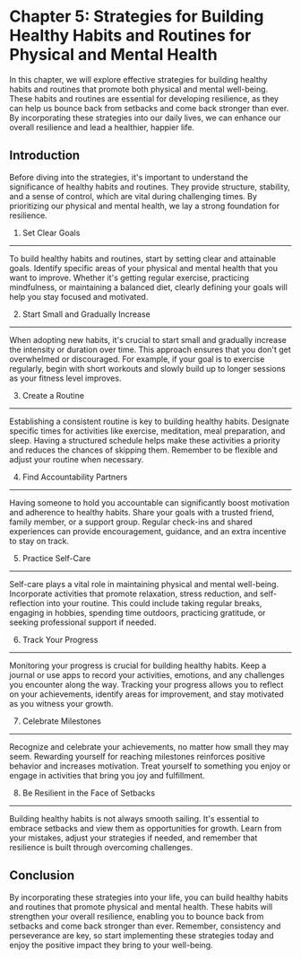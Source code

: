 Chapter 5: Strategies for Building Healthy Habits and Routines for Physical and Mental Health
=============================================================================================

In this chapter, we will explore effective strategies for building healthy habits and routines that promote both physical and mental well-being. These habits and routines are essential for developing resilience, as they can help us bounce back from setbacks and come back stronger than ever. By incorporating these strategies into our daily lives, we can enhance our overall resilience and lead a healthier, happier life.

Introduction
------------

Before diving into the strategies, it's important to understand the significance of healthy habits and routines. They provide structure, stability, and a sense of control, which are vital during challenging times. By prioritizing our physical and mental health, we lay a strong foundation for resilience.

1. Set Clear Goals
------------------

To build healthy habits and routines, start by setting clear and attainable goals. Identify specific areas of your physical and mental health that you want to improve. Whether it's getting regular exercise, practicing mindfulness, or maintaining a balanced diet, clearly defining your goals will help you stay focused and motivated.

2. Start Small and Gradually Increase
-------------------------------------

When adopting new habits, it's crucial to start small and gradually increase the intensity or duration over time. This approach ensures that you don't get overwhelmed or discouraged. For example, if your goal is to exercise regularly, begin with short workouts and slowly build up to longer sessions as your fitness level improves.

3. Create a Routine
-------------------

Establishing a consistent routine is key to building healthy habits. Designate specific times for activities like exercise, meditation, meal preparation, and sleep. Having a structured schedule helps make these activities a priority and reduces the chances of skipping them. Remember to be flexible and adjust your routine when necessary.

4. Find Accountability Partners
-------------------------------

Having someone to hold you accountable can significantly boost motivation and adherence to healthy habits. Share your goals with a trusted friend, family member, or a support group. Regular check-ins and shared experiences can provide encouragement, guidance, and an extra incentive to stay on track.

5. Practice Self-Care
---------------------

Self-care plays a vital role in maintaining physical and mental well-being. Incorporate activities that promote relaxation, stress reduction, and self-reflection into your routine. This could include taking regular breaks, engaging in hobbies, spending time outdoors, practicing gratitude, or seeking professional support if needed.

6. Track Your Progress
----------------------

Monitoring your progress is crucial for building healthy habits. Keep a journal or use apps to record your activities, emotions, and any challenges you encounter along the way. Tracking your progress allows you to reflect on your achievements, identify areas for improvement, and stay motivated as you witness your growth.

7. Celebrate Milestones
-----------------------

Recognize and celebrate your achievements, no matter how small they may seem. Rewarding yourself for reaching milestones reinforces positive behavior and increases motivation. Treat yourself to something you enjoy or engage in activities that bring you joy and fulfillment.

8. Be Resilient in the Face of Setbacks
---------------------------------------

Building healthy habits is not always smooth sailing. It's essential to embrace setbacks and view them as opportunities for growth. Learn from your mistakes, adjust your strategies if needed, and remember that resilience is built through overcoming challenges.

Conclusion
----------

By incorporating these strategies into your life, you can build healthy habits and routines that promote physical and mental health. These habits will strengthen your overall resilience, enabling you to bounce back from setbacks and come back stronger than ever. Remember, consistency and perseverance are key, so start implementing these strategies today and enjoy the positive impact they bring to your well-being.

